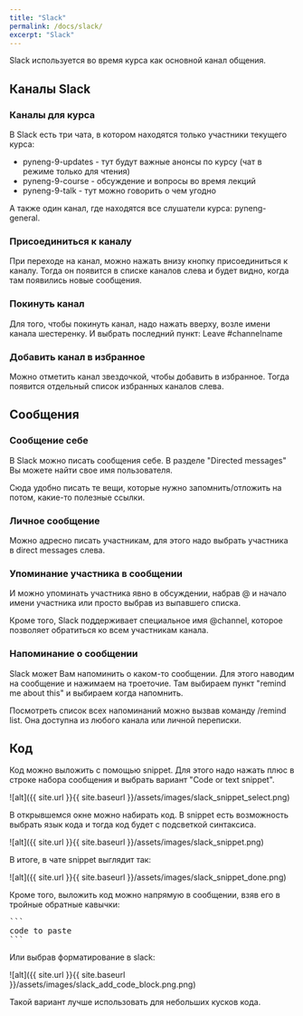 ```yaml
---
title: "Slack"
permalink: /docs/slack/
excerpt: "Slack"
---
```


Slack используется во время курса как основной канал общения.


## Каналы Slack

### Каналы для курса

В Slack есть три чата, в котором находятся только участники текущего курса:

* pyneng-9-updates - тут будут важные анонсы по курсу (чат в режиме только для чтения)
* pyneng-9-course - обсуждение и вопросы во время лекций
* pyneng-9-talk - тут можно говорить о чем угодно

А также один канал, где находятся все слушатели курса: pyneng-general.

### Присоединиться к каналу

При переходе на канал, можно нажать внизу кнопку присоединиться к каналу. Тогда он появится в списке каналов слева и будет видно, когда там появились новые сообщения.

### Покинуть канал

Для того, чтобы покинуть канал, надо нажать вверху, возле имени канала шестеренку. И выбрать последний пункт: Leave #channelname

### Добавить канал в избранное

Можно отметить канал звездочкой, чтобы добавить в избранное. Тогда появится отдельный список избранных каналов слева.

## Сообщения

### Сообщение себе

В Slack можно писать сообщения себе.
В разделе "Directed messages" Вы можете найти свое имя пользователя.

Сюда удобно писать те вещи, которые нужно запомнить/отложить на потом, какие-то полезные ссылки.

### Личное сообщение

Можно адресно писать участникам, для этого надо выбрать участника в direct messages слева.

### Упоминание участника в сообщении

И можно упоминать участника явно в обсуждении, набрав @ и начало имени участника или просто выбрав из выпавшего списка.

Кроме того, Slack поддерживает специальное имя @channel, которое позволяет обратиться ко всем участникам канала.

### Напоминание о сообщении

Slack может Вам напоминить о каком-то сообщении. Для этого наводим на сообщение и нажимаем на троеточие. Там выбираем пункт "remind me about this" и выбираем когда напомнить.

Посмотреть список всех напоминаний можно вызвав команду /remind list.
Она доступна из любого канала или личной переписки.

## Код

Код можно выложить с помощью snippet.
Для этого надо нажать плюс в строке набора сообщения и выбрать вариант "Code or text snippet".

![alt]({{ site.url }}{{ site.baseurl }}/assets/images/slack_snippet_select.png)


В открывшемся окне можно набирать код.
В snippet есть возможность выбрать язык кода и тогда код будет с подсветкой синтаксиса.

![alt]({{ site.url }}{{ site.baseurl }}/assets/images/slack_snippet.png)

В итоге, в чате snippet выглядит так:

![alt]({{ site.url }}{{ site.baseurl }}/assets/images/slack_snippet_done.png)

Кроме того, выложить код можно напрямую в сообщении, взяв его в тройные обратные кавычки:
<pre>
```
code to paste
```
</pre>

Или выбрав форматирование в slack:

![alt]({{ site.url }}{{ site.baseurl }}/assets/images/slack_add_code_block.png.png)

Такой вариант лучше использовать для небольших кусков кода.
